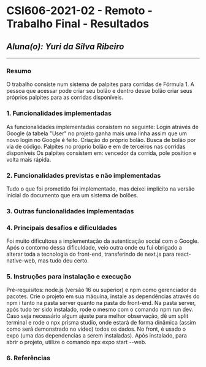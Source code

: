 # **CSI606-2021-02 - Remoto - Trabalho Final - Resultados**

## *Aluna(o): Yuri da Silva Ribeiro*

--------------

<!-- Este documento tem como objetivo apresentar o projeto desenvolvido, considerando o que foi definido na proposta e o produto final. -->

### Resumo

  O trabalho consiste num sistema de palpites para corridas de Fórmula 1. A pessoa que acessar pode criar seu bolão e dentro desse bolão criar seus próprios palpites para as corridas disponíveis.

### 1. Funcionalidades implementadas
As funcionalidades implementadas consistem no seguinte: 
  Login através de Google (a tabela "User" no projeto ganha mais uma linha assim que um novo login no Google é feito.
  Criação do próprio bolão.
  Busca de bolão por via de código.
  Palpites no próprio bolão e em de terceiros nas corridas disponíveis
  Os palpites consistem em: vencedor da corrida, pole position e volta mais rápida.
  
### 2. Funcionalidades previstas e não implementadas
Tudo o que foi prometido foi implementado, mas deixei implícito na versão inicial do documento que era um sistema de bolões.

### 3. Outras funcionalidades implementadas
<!-- Descrever as funcionalidades implementas além daquelas que foram previstas, caso se aplique.  -->

### 4. Principais desafios e dificuldades
Foi muito dificultosa a implementação da autenticação social com o Google. 
Após o contorno dessa dificuldade, veio outra onde eu fui obrigado a alterar toda a tecnologia do front-end, transferindo de next.js para react-native-web, mas tudo deu certo.

### 5. Instruções para instalação e execução
Pré-requisitos: node.js (versão 16 ou superior) e npm como gerenciador de pacotes.
Crie o projeto em sua máquina, instale as dependências através do npm i tanto na pasta server quanto na pasta do front-end.
Na pasta server, após tudo ter sido instalado, rode o mesmo com o comando npm run dev. 
Caso seja necessário algum ajuste para melhor observação, dê um split terminal e rode o npx prisma studio, onde estará de forma dinâmica (assim como será demonstrado no vídeo) todos os dados.
No front, é usado o expo (uma das dependencias a serem instaladas). Após instalado, para abrir o projeto, utilize o comando npx expo start --web.



### 6. Referências
<!-- Referências podem ser incluídas, caso necessário. Utilize o padrão ABNT. -->
